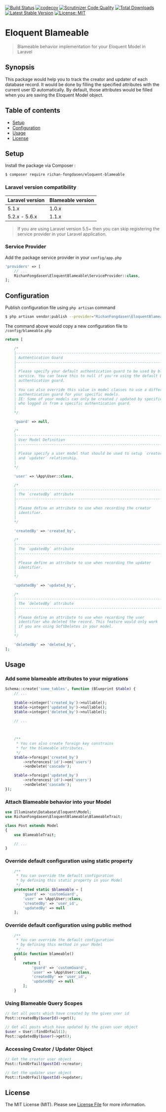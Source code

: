 [![Build Status](https://travis-ci.org/richan-fongdasen/eloquent-blameable.svg?branch=master)](https://travis-ci.org/richan-fongdasen/eloquent-blameable) 
[![codecov](https://codecov.io/gh/richan-fongdasen/eloquent-blameable/branch/master/graph/badge.svg)](https://codecov.io/gh/richan-fongdasen/eloquent-blameable) 
[![Scrutinizer Code Quality](https://scrutinizer-ci.com/g/richan-fongdasen/eloquent-blameable/badges/quality-score.png?b=master)](https://scrutinizer-ci.com/g/richan-fongdasen/eloquent-blameable/?branch=master) 
[![Total Downloads](https://poser.pugx.org/richan-fongdasen/eloquent-blameable/d/total.svg)](https://packagist.org/packages/richan-fongdasen/eloquent-blameable) 
[![Latest Stable Version](https://poser.pugx.org/richan-fongdasen/eloquent-blameable/v/stable.svg)](https://packagist.org/packages/richan-fongdasen/eloquent-blameable) 
[![License: MIT](https://poser.pugx.org/laravel/framework/license.svg)](https://opensource.org/licenses/MIT) 

# Eloquent Blameable

> Blameable behavior implementation for your Eloquent Model in Laravel

## Synopsis

This package would help you to track the creator and updater of each database record. It would be done by filling the specified attributes with the current user ID automatically. By default, those attributes would be filled when you are saving the Eloquent Model object.

## Table of contents

* [Setup](#setup)
* [Configuration](#configuration)
* [Usage](#usage)
* [License](#license)

## Setup

Install the package via Composer :
```sh
$ composer require richan-fongdasen/eloquent-blameable
```

### Laravel version compatibility

 Laravel version   | Blameable version
:------------------|:-----------------
 5.1.x             | 1.0.x
 5.2.x - 5.6.x     | 1.1.x

> If you are using Laravel version 5.5+ then you can skip registering the service provider in your Laravel application.

### Service Provider

Add the package service provider in your ``config/app.php``

```php
'providers' => [
    // ...
    RichanFongdasen\EloquentBlameable\ServiceProvider::class,
];
```

## Configuration

Publish configuration file using ``php artisan`` command

```sh
$ php artisan vendor:publish --provider="RichanFongdasen\EloquentBlameable\ServiceProvider"
```

The command above would copy a new configuration file to ``/config/blameable.php``

```php
return [

    /*
    |--------------------------------------------------------------------------
    | Authentication Guard
    |--------------------------------------------------------------------------
    |
    | Please specify your default authentication guard to be used by blameable
    | service. You can leave this to null if you're using the default Laravel
    | authentication guard.
    |
    | You can also override this value in model classes to use a different
    | authentication guard for your specific models.
    | IE: Some of your models can only be created / updated by specific users
    | who logged in from a specific authentication guard.
    |
    */

    'guard' => null,

    /*
    |--------------------------------------------------------------------------
    | User Model Definition
    |--------------------------------------------------------------------------
    |
    | Please specify a user model that should be used to setup `creator`
    | and `updater` relationship.
    |
    */

    'user' => \App\User::class,

    /*
    |--------------------------------------------------------------------------
    | The `createdBy` attribute
    |--------------------------------------------------------------------------
    |
    | Please define an attribute to use when recording the creator
    | identifier.
    |
    */

    'createdBy' => 'created_by',

    /*
    |--------------------------------------------------------------------------
    | The `updatedBy` attribute
    |--------------------------------------------------------------------------
    |
    | Please define an attribute to use when recording the updater
    | identifier.
    |
    */

    'updatedBy' => 'updated_by',

    /*
    |--------------------------------------------------------------------------
    | The `deletedBy` attribute
    |--------------------------------------------------------------------------
    |
    | Please define an attribute to use when recording the user
    | identifier who deleted the record. This feature would only work
    | if you are using SoftDeletes in your model.
    |
    */

    'deletedBy' => 'deleted_by',
];
```

## Usage

### Add some blameable attributes to your migrations

```php
Schema::create('some_tables', function (Blueprint $table) {
    // ...
    
    $table->integer('created_by')->nullable();
    $table->integer('updated_by')->nullable();
    $table->integer('deleted_by')->nullable();

    // ...
    

    
    /**
     * You can also create foreign key constrains
     * for the blameable attributes.
     */
    $table->foreign('created_by')
        ->references('id')->on('users')
        ->onDelete('cascade');

    $table->foreign('updated_by')
        ->references('id')->on('users')
        ->onDelete('cascade');
});
```

### Attach Blameable behavior into your Model

```php
use Illuminate\Database\Eloquent\Model;
use RichanFongdasen\EloquentBlameable\BlameableTrait;

class Post extends Model
{
    use BlameableTrait;

    // ...
}
```

### Override default configuration using static property

```php
    /**
     * You can override the default configuration
     * by defining this static property in your Model
     */
    protected static $blameable = [
        'guard' => 'customGuard',
        'user' => \App\User::class,
        'createdBy' => 'user_id',
        'updatedBy' => null
    ];
```

### Override default configuration using public method

```php
    /**
     * You can override the default configuration
     * by defining this method in your Model
     */
    public function blameable()
    {
        return [
            'guard' => 'customGuard',
            'user' => \App\User::class,
            'createdBy' => 'user_id',
            'updatedBy' => null
        ];
    }
```

### Using Blameable Query Scopes

```php
// Get all posts which have created by the given user id
Post::createdBy($userId)->get();

// Get all posts which have updated by the given user object
$user = User::findOrFail(1);
Post::updatedBy($user)->get();
```

### Accessing Creator / Updater Object

```php
// Get the creator user object
Post::findOrFail($postId)->creator;

// Get the updater user object
Post::findOrFail($postId)->updater;
```

## License

The MIT License (MIT). Please see [License File](LICENSE.md) for more information.
